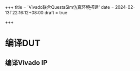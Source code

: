 +++
title = 'Vivado联合QuestaSim仿真环境搭建'
date = 2024-02-13T22:16:12+08:00
draft = true

+++

# 编译DUT

## 编译Vivado IP
